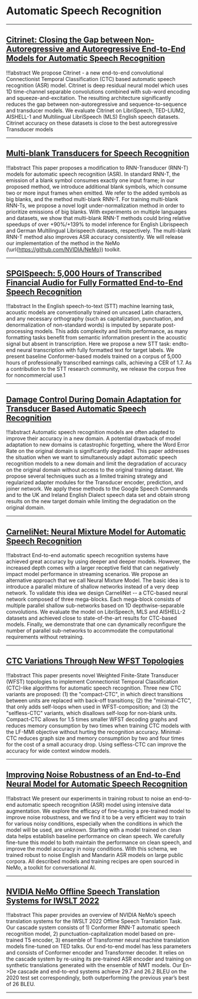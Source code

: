 # Automatic Speech Recognition
----

## [Citrinet: Closing the Gap between Non-Autoregressive and Autoregressive End-to-End Models for Automatic Speech Recognition](https://arxiv.org/abs/2104.01721)

!!!abstract
    We propose Citrinet - a new end-to-end convolutional Connectionist Temporal Classification (CTC) based 
    automatic speech recognition (ASR) model. Citrinet is deep residual neural model which uses 1D time-channel 
    separable convolutions combined with sub-word encoding and squeeze-and-excitation. The resulting architecture
    significantly reduces the gap between non-autoregressive and sequence-to-sequence and transducer models. 
    We evaluate Citrinet on LibriSpeech, TED-LIUM2, AISHELL-1 and Multilingual LibriSpeech (MLS) English speech 
    datasets. Citrinet accuracy on these datasets is close to the best autoregressive Transducer models

----

## [Multi-blank Transducers for Speech Recognition](https://arxiv.org/abs/2211.03541)

!!!abstract
    This paper proposes a modification to RNN-Transducer (RNN-T) models for automatic speech recognition (ASR). 
    In standard RNN-T, the emission of a blank symbol consumes exactly one input frame; in our proposed method, 
    we introduce additional blank symbols, which consume two or more input frames when emitted. We refer to the 
    added symbols as big blanks, and the method multi-blank RNN-T. For training multi-blank RNN-Ts, we propose a 
    novel logit under-normalization method in order to prioritize emissions of big blanks. With experiments on 
    multiple languages and datasets, we show that multi-blank RNN-T methods could bring relative speedups of 
    over +90%/+139% to model inference for English Librispeech and German Multilingual Librispeech datasets, 
    respectively. The multi-blank RNN-T method also improves ASR accuracy consistently. We will release our 
    implementation of the method in the NeMo (\url{https://github.com/NVIDIA/NeMo}) toolkit.


----

## [SPGISpeech: 5,000 Hours of Transcribed Financial Audio for Fully Formatted End-to-End Speech Recognition](https://www.isca-speech.org/archive/interspeech_2021/oneill21_interspeech.html)

!!!abstract
    In the English speech-to-text (STT) machine learning task,
    acoustic models are conventionally trained on uncased Latin
    characters, and any necessary orthography (such as capitalization, punctuation, and denormalization of non-standard words)
    is imputed by separate post-processing models. This adds complexity and limits performance, as many formatting tasks benefit from semantic information present in the acoustic signal but
    absent in transcription. Here we propose a new STT task: endto-end neural transcription with fully formatted text for target
    labels. We present baseline Conformer-based models trained
    on a corpus of 5,000 hours of professionally transcribed earnings calls, achieving a CER of 1.7. As a contribution to the
    STT research community, we release the corpus free for noncommercial use.1


----

## [Damage Control During Domain Adaptation for Transducer Based Automatic Speech Recognition](https://ieeexplore.ieee.org/abstract/document/10023219)

!!!abstract
    Automatic speech recognition models are often adapted to improve their accuracy in a new domain. A potential 
    drawback of model adaptation to new domains is catastrophic forgetting, where the Word Error Rate on the 
    original domain is significantly degraded. This paper addresses the situation when we want to simultaneously 
    adapt automatic speech recognition models to a new domain and limit the degradation of accuracy on the original 
    domain without access to the original training dataset. We propose several techniques such as a limited 
    training strategy and regularized adapter modules for the Transducer encoder, prediction, and joiner network. 
    We apply these methods to the Google Speech Commands and to the UK and Ireland English Dialect speech data set 
    and obtain strong results on the new target domain while limiting the degradation on the original domain.

----

## [CarneliNet: Neural Mixture Model for Automatic Speech Recognition](https://arxiv.org/abs/2107.10708)

!!!abstract
    End-to-end automatic speech recognition systems have achieved great accuracy by using deeper and deeper 
    models. However, the increased depth comes with a larger receptive field that can negatively impact model 
    performance in streaming scenarios. We propose an alternative approach that we call Neural Mixture Model. 
    The basic idea is to introduce a parallel mixture of shallow networks instead of a very deep network. To 
    validate this idea we design CarneliNet -- a CTC-based neural network composed of three mega-blocks. Each
    mega-block consists of multiple parallel shallow sub-networks based on 1D depthwise-separable convolutions.
    We evaluate the model on LibriSpeech, MLS and AISHELL-2 datasets and achieved close to state-of-the-art 
    results for CTC-based models. Finally, we demonstrate that one can dynamically reconfigure the number of
    parallel sub-networks to accommodate the computational requirements without retraining.

----

## [CTC Variations Through New WFST Topologies](https://arxiv.org/abs/2110.03098)

!!!abstract
    This paper presents novel Weighted Finite-State Transducer (WFST) topologies to implement Connectionist
    Temporal Classification (CTC)-like algorithms for automatic speech recognition. Three new CTC variants
    are proposed: (1) the "compact-CTC", in which direct transitions between units are replaced with 
    <epsilon> back-off transitions; (2) the "minimal-CTC", that only adds <blank> self-loops when used in
    WFST-composition; and (3) the "selfless-CTC" variants, which disallows self-loop for non-blank units. 
    Compact-CTC allows for 1.5 times smaller WFST decoding graphs and reduces memory consumption by two 
    times when training CTC models with the LF-MMI objective without hurting the recognition accuracy. 
    Minimal-CTC reduces graph size and memory consumption by two and four times for the cost of a small 
    accuracy drop. Using selfless-CTC can improve the accuracy for wide context window models.

----

## [Improving Noise Robustness of an End-to-End Neural Model for Automatic Speech Recognition](https://arxiv.org/abs/2010.12715)

!!!abstract
    We present our experiments in training robust to noise an end-to-end automatic speech recognition (ASR) 
    model using intensive data augmentation. We explore the efficacy of fine-tuning a pre-trained model to 
    improve noise robustness, and we find it to be a very efficient way to train for various noisy conditions, 
    especially when the conditions in which the model will be used, are unknown. Starting with a model trained
    on clean data helps establish baseline performance on clean speech. We carefully fine-tune this model to 
    both maintain the performance on clean speech, and improve the model accuracy in noisy conditions. With 
    this schema, we trained robust to noise English and Mandarin ASR models on large public corpora. All 
    described models and training recipes are open sourced in NeMo, a toolkit for conversational AI.

----

## [NVIDIA NeMo Offline Speech Translation Systems for IWSLT 2022](https://aclanthology.org/2022.iwslt-1.18/)

!!!abstract
    This paper provides an overview of NVIDIA NeMo’s speech translation systems for the IWSLT 2022 Offline Speech 
    Translation Task. Our cascade system consists of 1) Conformer RNN-T automatic speech recognition model, 2) 
    punctuation-capitalization model based on pre-trained T5 encoder, 3) ensemble of Transformer neural machine 
    translation models fine-tuned on TED talks. Our end-to-end model has less parameters and consists of Conformer 
    encoder and Transformer decoder. It relies on the cascade system by re-using its pre-trained ASR encoder and 
    training on synthetic translations generated with the ensemble of NMT models. Our En->De cascade and end-to-end 
    systems achieve 29.7 and 26.2 BLEU on the 2020 test set correspondingly, both outperforming the previous year’s 
    best of 26 BLEU.

----